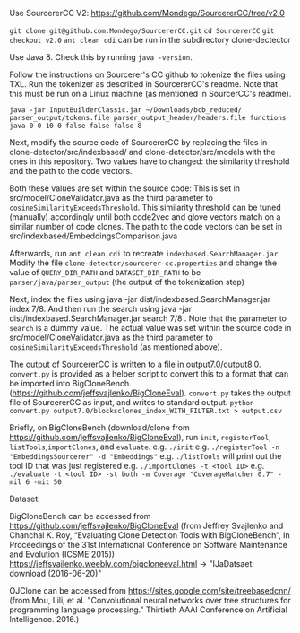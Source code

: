 Use SourcererCC V2: https://github.com/Mondego/SourcererCC/tree/v2.0

`git clone git@github.com:Mondego/SourcererCC.git`
`cd SourcererCC`
`git checkout v2.0`
`ant clean cdi` can be run in the subdirectory clone-dectector
 
Use Java 8. Check this by running `java -version`.

Follow the instructions on Sourcerer's CC github to tokenize the files using TXL.
Run the tokenizer as described in SourcererCC's readme. Note that this must be run on a Linux machine (as mentioned in SourcerCC's readme). 
```
java -jar InputBuilderClassic.jar ~/Downloads/bcb_reduced/  parser_output/tokens.file parser_output_header/headers.file functions java 0 0 10 0 false false false 8
```

Next, modify the source code of SourcererCC by replacing the files in clone-detector/src/indexbased/ and clone-detector/src/models with the ones in this repository.
Two values have to changed: the similarity threshold and the path to the code vectors.

Both these values are set within the source code: This is set in src/model/CloneValidator.java as the third parameter to  `cosineSimilarityExceedsThreshold`.
This similarity threshold can be tuned (manually) accordingly until both code2vec and glove vectors match on a similar number of code clones. 
The path to the code vectors can be set in src/indexbased/EmbeddingsComparison.java

Afterwards, run `ant clean cdi` to recreate `indexbased.SearchManager.jar`.
Modify the file `clone-detector/sourcerer-cc.properties` and change the value of `QUERY_DIR_PATH` and `DATASET_DIR_PATH` to be `parser/java/parser_output` (the output of the tokenization step)

Next, index the files using java -jar dist/indexbased.SearchManager.jar index 7/8.
And then run the search using java -jar dist/indexbased.SearchManager.jar search 7/8 .
Note that the parameter to  `search` is a dummy value. 
The actual value was set within the source code in src/model/CloneValidator.java as the third parameter to  `cosineSimilarityExceedsThreshold` (as mentioned above).

The output of SourcererCC is written to a file in output7.0/output8.0. `convert.py` is provided as a helper script to convert this to a format that can be imported into BigCloneBench. (https://github.com/jeffsvajlenko/BigCloneEval).
`convert.py` takes the output file of SourcererCC as input, and writes to standard output. `python convert.py output7.0/blocksclones_index_WITH_FILTER.txt > output.csv` 


Briefly, on BigCloneBench (download/clone from https://github.com/jeffsvajlenko/BigCloneEval), run `init`, `registerTool`, `listTools`,`importClones`, and `evaluate`. 
e.g. `./init`
e.g. `./registerTool -n "EmbeddingsSourcerer" -d "Embeddings"`
e.g. `./listTools` will print out the tool ID that was just registered
e.g. `./importClones -t <tool ID>`
e.g. `./evaluate -t <tool ID> -st both -m Coverage "CoverageMatcher 0.7" -mil 6 -mit 50`
 


Dataset:

BigCloneBench can be accessed from https://github.com/jeffsvajlenko/BigCloneEval (from Jeffrey Svajlenko and Chanchal K. Roy, “Evaluating Clone Detection Tools with BigCloneBench”, In Proceedings of the 31st International Conference on Software Maintenance and Evolution (ICSME 2015))
https://jeffsvajlenko.weebly.com/bigcloneeval.html -> "IJaDatsaet: download (2016-06-20)"

OJClone can be accessed from https://sites.google.com/site/treebasedcnn/ (from Mou, Lili, et al. "Convolutional neural networks over tree structures for programming language processing." Thirtieth AAAI Conference on Artificial Intelligence. 2016.)
